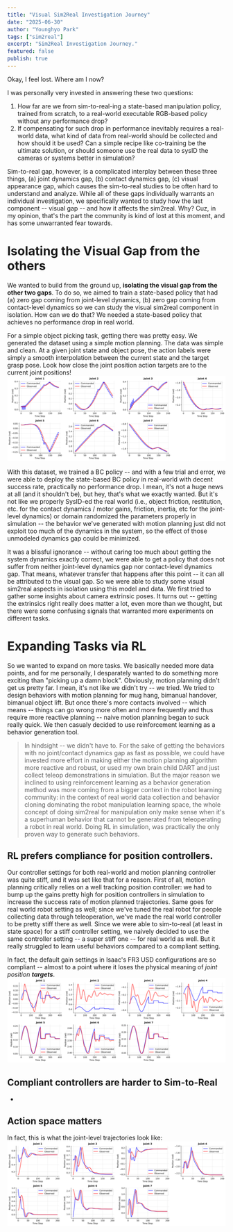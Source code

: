 ```yaml
---
title: "Visual Sim2Real Investigation Journey"
date: "2025-06-30"
author: "Younghyo Park"
tags: ["sim2real"]
excerpt: "Sim2Real Investigation Journey."
featured: false
publish: true
---
```


Okay, I feel lost. Where am I now? 

I was personally very invested in answering these two questions:  
1. How far are we from sim-to-real-ing a state-based manipulation policy, trained from scratch, to a real-world executable RGB-based policy without any performance drop? 
2. If compensating for such drop in performance inevitably requires a real-world data, what kind of data from real-world should be collected and how should it be used? Can a simple recipe like co-training be the ultimate solution, or should someone use the real data to sysID the cameras or systems better in simulation? 

Sim-to-real gap, however, is a complicated interplay between these three things, (a) joint dynamics gap, (b) contact dynamics gap, (c) visual appearance gap, which causes the sim-to-real studies to be often hard to understand and analyze. While all of these gaps individually warrants an individual investigation, we specifically wanted to study how the last component -- visual gap -- and how it affects the sim2real. Why? Cuz, in my opinion, that's the part the community is kind of lost at this moment, and has some unwarranted fear towards. 


# Isolating the Visual Gap from the others

We wanted to build from the ground up, **isolating the visual gap from the other two gaps**. To do so, we aimed to train a state-based policy that had (a) zero gap coming from joint-level dynamics, (b) zero gap coming from contact-level dynamics so we can study the visual sim2real component in isolation. How can we do that? We needed a state-based policy that achieves no performance drop in real world. 

For a simple object picking task, getting there was pretty easy. We generated the dataset using a simple motion planning. The data was simple and clean. At a given joint state and object pose, the action labels were simply a smooth interpolation between the current state and the target grasp pose. Look how close the joint position action targets are to the current joint positions! 
![assets/2026-09-01-where-am-i/joint_positions_timeseries.svg](../assets/2026-09-01-where-am-i/joint_positions_timeseries.svg)

With this dataset, we trained a BC policy -- and with a few trial and error, we were able to deploy the state-based BC policy in real-world with decent success rate, practically no performance drop. I mean, it's not a huge news at all (and it shouldn't be), but hey, that's what we exactly wanted. But it's not like we properly SysID-ed the real world (i.e., object friction, restitution, etc. for the contact dynamics / motor gains, friction, inertia, etc for the joint-level dynamics) or domain randomized the parameters properly in simulation -- the behavior we've generated with motion planning just did not exploit too much of the dynamics in the system, so the effect of those unmodeled dynamics gap could be minimized. 

It was a blissful ignorance -- without caring too much about getting the system dynamics exactly correct, we were able to get a policy that does not suffer from neither joint-level dynamics gap nor contact-level dynamics gap. That means, whatever transfer that happens after this point -- it can all be attributed to the visual gap. So we were able to study some visual sim2real aspects in isolation using this model and data. We first tried to gather some insights about camera extrinsic poses. It turns out -- getting the extrinsics right really does matter a lot, even more than we thought, but there were some confusing signals that warranted more experiments on different tasks. 
 
# Expanding Tasks via RL 

So we wanted to expand on more tasks. We basically needed more data points, and for me personally, I desparately wanted to do something more exciting than "picking up a damn block". Obviously, motion planning didn't get us pretty far. I mean, it's not like we didn't try -- we tried. We tried to design behaviors with motion planning for mug hang, bimanual handover, bimanual object lift. But once there's more contacts involved -- which means -- things can go wrong more often and more frequently and thus require more reactive planning -- naive motion planning began to suck really quick. We then casualy decided to use reinforcement learning as a behavior generation tool.  
> In hindsight -- we didn't have to. For the sake of getting the behaviors with no joint/contact dynamics gap as fast as possible, we could have invested more effort in making either the motion planning algorithm more reactive and robust, or used my own brain child DART and just collect teleop demonstrations in simulation.  But the major reason we inclined to using reinforcement learning as a behavior generation method was more coming from a bigger context in the robot learning community: in the context of real world data collection and behavior cloning dominating the robot manipulation learning space, the whole concept of doing sim2real for manipulation only make sense when it's a superhuman behavior that cannot be generated from teleoperating a robot in real world. Doing RL in simulation, was practically the only proven way to generate such behaviors. 

<!-- All things aside, we just decided to use RL cuz we wanted to. But that opened up a huge can of worms. The unmodeled sim2real gap coming from the joint dynamics, now started to play a huge role. We basically verified this by  -->

## RL prefers compliance for position controllers.

Our controller settings for both real-world and motion planning controller was quite stiff, and it was set like that for a reason. First of all, motion planning critically relies on a well tracking position controller: we had to bump up the gains pretty high for position controllers in simulation to increase the success rate of motion planned trajectories. Same goes for real world robot setting as well; since we've tuned the real robot for people collecting data through teleoperation, we've made the real world controller to be pretty stiff there as well. Since we were able to sim-to-real (at least in state space) for a stiff controller setting, we naively decided to use the same controller setting -- a super stiff one -- for real world as well. But it really struggled to learn useful behaviors compared to a compliant setting. 

In fact, the default gain settings in Isaac's FR3 USD configurations are so compliant -- almost to a point where it loses the physical meaning of *joint position **targets***. 
![](../assets/2026-09-01-where-am-i/joint_positions_timeseries_default_fr3.svg)



## Compliant controllers are harder to Sim-to-Real

- 


## Action space matters 

In fact, this is what the joint-level trajectories look like: 
![assets/2026-09-01-where-am-i/joint_positions_timeseries.svg](../assets/2026-09-01-where-am-i/joint_positions_timeseries_RL.svg)

